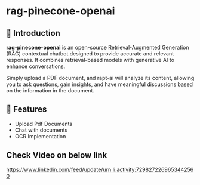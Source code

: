 # rag-pinecone-openai

## 🚀 Introduction

**rag-pinecone-openai** is an open-source Retrieval-Augmented Generation (RAG) contextual chatbot designed to provide accurate and relevant responses. It combines retrieval-based models with generative AI to enhance conversations.

Simply upload a PDF document, and rapt-ai will analyze its content, allowing you to ask questions, gain insights, and have meaningful discussions based on the information in the document.


## 🌟 Features
- Upload Pdf Documents
- Chat with documents
- OCR Implementation

## Check Video on below link
https://www.linkedin.com/feed/update/urn:li:activity:7298272269653442560

